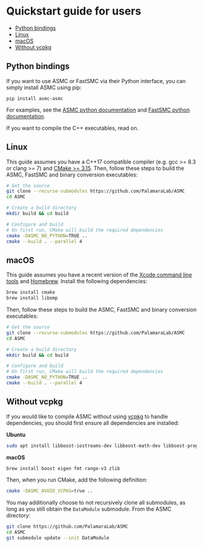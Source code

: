 # Quickstart guide for users

- [Python bindings](#python-bindings)
- [Linux](#linux)
- [macOS](#macos)
- [Without vcpkg](#without-vcpkg)

## Python bindings

If you want to use ASMC or FastSMC via their Python interface, you can simply install ASMC using pip:

```
pip install asmc-asmc
```

For examples, see the [ASMC python documentation](./asmc_python.md) and [FastSMC python documentation](./fastsmc_python.md).

If you want to compile the C++ executables, read on.

## Linux

This guide assumes you have a C++17 compatible compiler (e.g. gcc >= 8.3 or clang >= 7) and [CMake >= 3.15](https://cmake.org/install/).
Then, follow these steps to build the ASMC, FastSMC and binary conversion executables:

```bash
# Get the source
git clone --recurse-submodules https://github.com/PalamaraLab/ASMC
cd ASMC

# Create a build directory
mkdir build && cd build

# Configure and build
# On first run, CMake will build the required dependencies
cmake -DASMC_NO_PYTHON=TRUE ..
cmake --build . --parallel 4
```

## macOS

This guide assumes you have a recent version of the [Xcode command line tools](https://developer.apple.com/xcode/features/) and [Homebrew](https://brew.sh/).
Install the following dependencies:

```bash
brew install cmake
brew install libomp
```

Then, follow these steps to build the ASMC, FastSMC and binary conversion executables:

```bash
# Get the source
git clone --recurse-submodules https://github.com/PalamaraLab/ASMC
cd ASMC

# Create a build directory
mkdir build && cd build

# Configure and build
# On first run, CMake will build the required dependencies
cmake -DASMC_NO_PYTHON=TRUE ..
cmake --build . --parallel 4
```

## Without vcpkg

If you would like to compile ASMC without using [vcpkg](https://github.com/microsoft/vcpkg/) to handle dependencies, you should first ensure all dependencies are installed:

**Ubuntu**
```bash
sudo apt install libboost-iostreams-dev libboost-math-dev libboost-program-options-dev libeigen3-dev libfmt-dev librange-v3-dev zlib1g-dev
```

**macOS**
```bash
brew install boost eigen fmt range-v3 zlib
````

Then, when you run CMake, add the following definition:

```bash
cmake -DASMC_AVOID_VCPKG=true ..
```

You may additionally choose to not recursively clone all submodules, as long as you still obtain the `DataModule` submodule.
From the ASMC directory:

```bash
git clone https://github.com/PalamaraLab/ASMC
cd ASMC
git submodule update --init DataModule
```
